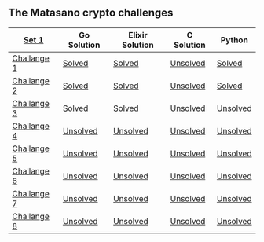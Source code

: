 ## The Matasano crypto challenges

|    [Set 1][set1]   |     Go Solution   |  Elixir Solution  |    C Solution    |      Python      |
|--------------------|-------------------|-------------------|------------------|------------------|
| [Challange 1][ch1] |  [Solved][ch1go]  |  [Solved][ch1el]  | [Unsolved][ch1c] |  [Solved][ch1p]  |
| [Challange 2][ch2] |  [Solved][ch2go]  |  [Solved][ch2el]  | [Unsolved][ch2c] |  [Solved][ch2p]  |
| [Challange 3][ch3] |  [Solved][ch3go]  |  [Solved][ch3el]  | [Unsolved][ch3c] | [Unsolved][ch3p] | 
| [Challange 4][ch4] | [Unsolved][ch4go] | [Unsolved][ch4el] | [Unsolved][ch4c] | [Unsolved][ch4p] | 
| [Challange 5][ch4] | [Unsolved][ch5go] | [Unsolved][ch5el] | [Unsolved][ch5c] | [Unsolved][ch5p] | 
| [Challange 6][ch4] | [Unsolved][ch6go] | [Unsolved][ch6el] | [Unsolved][ch6c] | [Unsolved][ch6p] | 
| [Challange 7][ch4] | [Unsolved][ch7go] | [Unsolved][ch7el] | [Unsolved][ch7c] | [Unsolved][ch7p] | 
| [Challange 8][ch4] | [Unsolved][ch8go] | [Unsolved][ch8el] | [Unsolved][ch8c] | [Unsolved][ch8p] | 

[set1]: http://cryptopals.com/sets/1
[ch1]: http://cryptopals.com/sets/1/challenges/1
[ch1go]: https://github.com/Foryah/cryptopals/commit/bd7e0572f75768b01f2607d91f32f00b8e4afccd
[ch1el]: https://github.com/Foryah/cryptopals/commit/2c46cc983b31a27fce9584f0f2f9f2b0e68343a6
[ch1c]: #
[ch1p]: https://github.com/Foryah/cryptopals/commit/180bdf83177b35ff0a3a39013fc6c625012c52a6

[ch2]: http://cryptopals.com/sets/1/challenges/2
[ch2go]: https://github.com/Foryah/cryptopals/commit/e8105e94851fff5429481dfdcf95ffeb8765850f
[ch2el]: https://github.com/Foryah/cryptopals/commit/6ad070eec993e99d0965fd0a1adfc7340695e27b
[ch2c]: #
[ch2p]: https://github.com/Foryah/cryptopals/commit/2529116ee0e281bf4690c576068839643a527ba2

[ch3]: http://cryptopals.com/sets/1/challenges/3
[ch3go]: https://github.com/Foryah/cryptopals/commit/60cae0a4cd42430bd4eba9415d05b08e9195a75f
[ch3el]: https://github.com/Foryah/cryptopals/commit/d661039b82eb6783575b29b6b344357442925e83
[ch3c]: #
[ch3p]: #

[ch4]: http://cryptopals.com/sets/1/challenges/4
[ch4go]: #
[ch4el]: #
[ch4c]: #
[ch4p]: #

[ch5]: http://cryptopals.com/sets/1/challenges/5
[ch5go]: #
[ch5el]: #
[ch5c]: #
[ch5p]: #

[ch6]: http://cryptopals.com/sets/1/challenges/6
[ch6go]: #
[ch6el]: #
[ch6c]: #
[ch6p]: #

[ch7]: http://cryptopals.com/sets/1/challenges/7
[ch7go]: #
[ch7el]: #
[ch7c]: #
[ch7p]: #

[ch8]: http://cryptopals.com/sets/1/challenges/8
[ch8go]: #
[ch8el]: #
[ch8c]: #
[ch8p]: #
